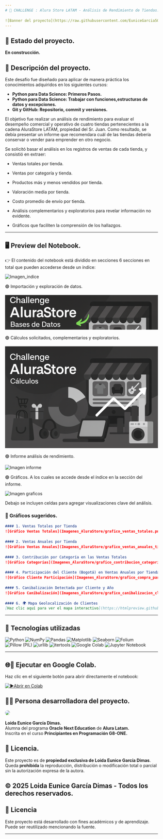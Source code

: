 ```yaml
---
# 📒 CHALLENGE : Alura Store LATAM - Análisis de Rendimiento de Tiendas.

![Banner del proyecto](https://raw.githubusercontent.com/EuniceGarcia503/Challenge1_AluraStore/refs/heads/main/Imagenes_AluraStore/Imagen_distintiva_alurastore.png)
---
```

## 🚧 Estado del proyecto. 
**En construcción.**  

## 📌 Descripción del proyecto.
Este desafío fue diseñado para aplicar de manera práctica los conocimientos adquiridos en los siguientes cursos:  
- **Python para Data Science: Primeros Pasos.**  
- **Python para Data Science: Trabajar con funciones,estructuras de datos y excepciones.**  
- **Git y GitHub: Repositorio, commit y versiones.**  

El objetivo fue realizar un análisis de rendimiento para evaluar el desempeño comercial y operativo de cuatro tiendas pertenecientes a la cadena AluraStore LATAM, propiedad del Sr. Juan. Como resultado, se debía presentar un informe que recomendara cuál de las tiendas debería conservar o vender para emprender en otro negocio. 

Se solicitó basar el análisis en los registros de ventas de cada tienda, y consistió en extraer:

- Ventas totales por tienda.

- Ventas por categoría y tienda.

- Productos más y menos vendidos por tienda.

- Valoración media por tienda.

- Costo promedio de envío por tienda.

- Análisis complementarios y exploratorios para revelar información no evidente.

- Gráficos que faciliten la comprensión de los hallazgos.


---

## 🖥️ Preview del Notebook.

👉 El contenido del notebook está dividido en secciones 6 secciones en total que pueden accederse desde un índice:

![Imagen_indice]()

🟢 Importación y exploración de datos.
  
![Imagen_base1](https://raw.githubusercontent.com/EuniceGarcia503/Challenge1_AluraStore/refs/heads/main/Imagenes_AluraStore/base_datos_readme.png)

🟢 Cálculos solicitados, complementarios y exploratorios.

![Imagen_calculos](https://raw.githubusercontent.com/EuniceGarcia503/Challenge1_AluraStore/refs/heads/main/Imagenes_AluraStore/imagen_calculo_AluraStore.png)

🟢 Informe análisis de rendimiento.

![Imagen informe]()

🟢 Gráficos. A los cuales se accede desde el índice en la sección del informe.

![Imagen graficos](https://raw.githubusercontent.com/EuniceGarcia503/Challenge1_AluraStore/refs/heads/main/Imagenes_AluraStore/img_geolocalizaci%C3%B3n.png)

Debajo se incluyen celdas para agregar visualizaciones clave del análisis.

### 📸 Gráficos sugeridos.

```markdown
#### 1. Ventas Totales por Tienda
![Gráfico Ventas Totales](Imagenes_AluraStore/grafico_ventas_totales.png)

#### 2. Ventas Anuales por Tienda
![Gráfico Ventas Anuales](Imagenes_AluraStore/grafico_ventas_anuales_tienda.png)

#### 3. Contribución por Categoría en las Ventas Totales
![Gráfico Categorías](Imagenes_AluraStore/grafico_contribucion_categorias_tienda.png)

#### 4. Participación del Cliente (Bogotá) en Ventas Anuales por Tienda
![Gráfico Cliente Participación](Imagenes_AluraStore/grafico_compra_participacion_anual_tienda.png)

#### 5. Canibalización Detectada por Cliente y Año
![Gráfico Canibalización](Imagenes_AluraStore/grafico_canibalizacion_cliente_year.png)

#### 6. 🌍 Mapa Geolocalización de Clientes
[Haz clic aquí para ver el mapa interactivo](https://htmlpreview.github.io/?https://raw.githubusercontent.com/EuniceGarcia503/Challenge1_AluraStore/main/Imagenes_AluraStore/mapa_geolocalizacion_clientes.html)
```

---


## 🧰 Tecnologías utilizadas

![Python](https://img.shields.io/badge/Python-3776AB?style=for-the-badge&logo=python&logoColor=fff)
![NumPy](https://img.shields.io/badge/NumPy-013243?style=for-the-badge&logo=numpy&logoColor=fff)
![Pandas](https://img.shields.io/badge/Pandas-150458?style=for-the-badge&logo=pandas&logoColor=fff)
![Matplotlib](https://img.shields.io/badge/Matplotlib-007ACC?style=for-the-badge&logo=matplotlib&logoColor=fff)
![Seaborn](https://img.shields.io/badge/Seaborn-76B900?style=for-the-badge&logoColor=fff)
![Folium](https://img.shields.io/badge/Folium-77B829?style=for-the-badge&logoColor=fff)
![Pillow (PIL)](https://img.shields.io/badge/Pillow%20(PIL)-FF6F61?style=for-the-badge&logoColor=fff)
![urllib](https://img.shields.io/badge/urllib.request-006400?style=for-the-badge&logoColor=fff)
![itertools](https://img.shields.io/badge/itertools-4682B4?style=for-the-badge&logoColor=fff)
![Google Colab](https://img.shields.io/badge/Google%20Colab-F9AB00?style=for-the-badge&logo=google-colab&logoColor=000)
![Jupyter Notebook](https://img.shields.io/badge/Jupyter-FA0F00?style=for-the-badge&logo=jupyter&logoColor=fff)


---

## 🌐🔗 Ejecutar en Google Colab.

Haz clic en el siguiente botón para abrir directamente el notebook:

[![▶️Abrir en Colab](https://colab.research.google.com/assets/colab-badge.svg)](https://colab.research.google.com/github/EuniceGarcia503/Challenge1_AluraStore/blob/main/AluraStoreLatam_FINAL_informe_con_graficos.ipynb)


## 👩‍💻 Persona desarrolladora del proyecto.  

<img src="https://github.com/user-attachments/assets/f9a42f94-e38f-46c7-909b-41f080896356" width="110px" style="border-radius: 10px;">




**Loida Eunice García Dimas.**  
Alumna del programa **Oracle Next Education** de **Alura Latam.**  
Inscrita en el curso **Principiantes en Programación G8-ONE.**  

## 📜 Licencia.  
Este proyecto es de **propiedad exclusiva de Loida Eunice García Dimas**.  
Queda **prohibida** la reproducción, distribución o modificación total o parcial sin la autorización expresa de la autora.  

© 2025 Loida Eunice García Dimas - **Todos los derechos reservados**.  
---

## 📄 Licencia

Este proyecto está desarrollado con fines académicos y de aprendizaje. Puede ser reutilizado mencionando la fuente.

---

